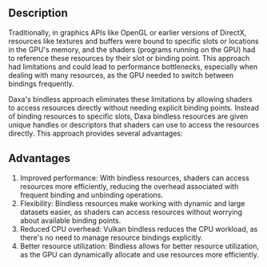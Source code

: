 ## Description

Traditionally, in graphics APIs like OpenGL or earlier versions of DirectX, resources like textures and buffers were bound to specific slots or locations in the GPU's memory, and the shaders (programs running on the GPU) had to reference these resources by their slot or binding point. This approach had limitations and could lead to performance bottlenecks, especially when dealing with many resources, as the GPU needed to switch between bindings frequently.

Daxa's bindless approach eliminates these limitations by allowing shaders to access resources directly without needing explicit binding points. Instead of binding resources to specific slots, Daxa bindless resources are given unique handles or descriptors that shaders can use to access the resources directly. This approach provides several advantages:

## Advantages

1. Improved performance: With bindless resources, shaders can access resources more efficiently, reducing the overhead associated with frequent binding and unbinding operations.
2. Flexibility: Bindless resources make working with dynamic and large datasets easier, as shaders can access resources without worrying about available binding points.
3. Reduced CPU overhead: Vulkan bindless reduces the CPU workload, as there's no need to manage resource bindings explicitly.
4. Better resource utilization: Bindless allows for better resource utilization, as the GPU can dynamically allocate and use resources more efficiently.
